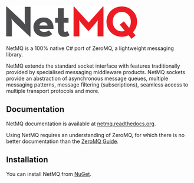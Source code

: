 ![](NetMQLogo.svg)

NetMQ is a 100% native C# port of ZeroMQ, a lightweight messaging library.

NetMQ extends the standard socket interface with features traditionally provided by specialised messaging middleware products. NetMQ sockets provide an abstraction of asynchronous message queues, multiple messaging patterns, message filtering (subscriptions), seamless access to multiple transport protocols and more.

## Documentation

NetMQ documentation is available at [netmq.readthedocs.org](http://netmq.readthedocs.org/en/latest/).

Using NetMQ requires an understanding of ZeroMQ, for which there is no better documentation than the [ZeroMQ Guide](http://zguide.zeromq.org/page:all).

## Installation

You can install NetMQ from [NuGet](https://nuget.org/packages/NetMQ/).
